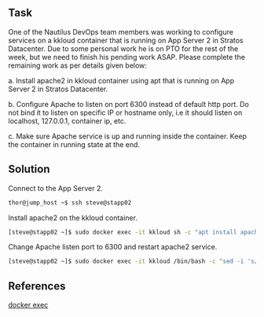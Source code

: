 ## Task
One of the Nautilus DevOps team members was working to configure services on a kkloud container that is running on App Server 2 in Stratos Datacenter. Due to some personal work he is on PTO for the rest of the week, but we need to finish his pending work ASAP. Please complete the remaining work as per details given below:

a. Install apache2 in kkloud container using apt that is running on App Server 2 in Stratos Datacenter.

b. Configure Apache to listen on port 6300 instead of default http port. Do not bind it to listen on specific IP or hostname only, i.e it should listen on localhost, 127.0.0.1, container ip, etc.

c. Make sure Apache service is up and running inside the container. Keep the container in running state at the end.
## Solution

Connect to the App Server 2.
```sh
thor@jump_host ~$ ssh steve@stapp02
```
Install apache2 on the kkloud container.
```sh
[steve@stapp02 ~]$ sudo docker exec -it kkloud sh -c "apt install apache2"
```
Change Apache listen port to 6300 and restart apache2 service.
```sh
[steve@stapp02 ~]$ sudo docker exec -it kkloud /bin/bash -c "sed -i 's/Listen 80/Listen 6300/g' /etc/apache2/ports.conf && service apache2 restart"
```

## References

[docker exec](https://docs.docker.com/engine/reference/commandline/exec/)

